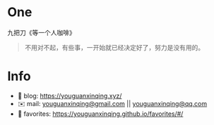 
# One 
 
  
九把刀《等一个人咖啡》 
 
>不用对不起，有些事，一开始就已经决定好了，努力是没有用的。        
 

# Info

- 📝 blog: https://youguanxinqing.xyz/
- ✉️  mail: youguanxinqing@gmail.com || youguanxinqing@qq.com
- 📙 favorites: https://youguanxinqing.github.io/favorites/#/
